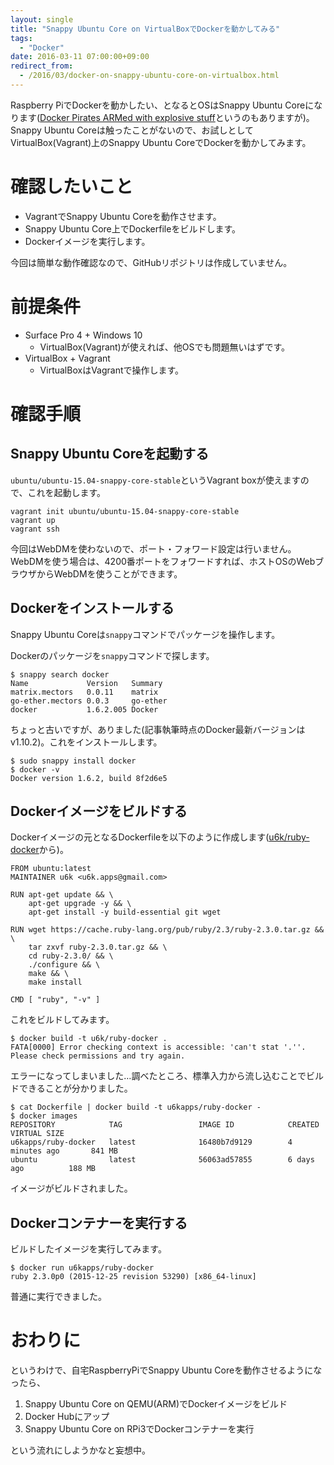 ```yaml
---
layout: single
title: "Snappy Ubuntu Core on VirtualBoxでDockerを動かしてみる"
tags:
  - "Docker"
date: 2016-03-11 07:00:00+09:00
redirect_from:
  - /2016/03/docker-on-snappy-ubuntu-core-on-virtualbox.html
---
```


Raspberry PiでDockerを動かしたい、となるとOSはSnappy Ubuntu Coreになります([Docker Pirates ARMed with explosive stuff](http://blog.hypriot.com/)というのもありますが)。Snappy Ubuntu Coreは触ったことがないので、お試しとしてVirtualBox(Vagrant)上のSnappy Ubuntu CoreでDockerを動かしてみます。

<!-- more -->

# 確認したいこと

* VagrantでSnappy Ubuntu Coreを動作させます。
* Snappy Ubuntu Core上でDockerfileをビルドします。
* Dockerイメージを実行します。

今回は簡単な動作確認なので、GitHubリポジトリは作成していません。

# 前提条件

* Surface Pro 4 + Windows 10
    * VirtualBox(Vagrant)が使えれば、他OSでも問題無いはずです。
* VirtualBox + Vagrant
    * VirtualBoxはVagrantで操作します。

# 確認手順

## Snappy Ubuntu Coreを起動する

`ubuntu/ubuntu-15.04-snappy-core-stable`というVagrant boxが使えますので、これを起動します。

```
vagrant init ubuntu/ubuntu-15.04-snappy-core-stable
vagrant up
vagrant ssh
```

今回はWebDMを使わないので、ポート・フォワード設定は行いません。WebDMを使う場合は、4200番ポートをフォワードすれば、ホストOSのWebブラウザからWebDMを使うことができます。

## Dockerをインストールする

Snappy Ubuntu Coreは`snappy`コマンドでパッケージを操作します。

Dockerのパッケージを`snappy`コマンドで探します。

```
$ snappy search docker
Name             Version   Summary
matrix.mectors   0.0.11    matrix
go-ether.mectors 0.0.3     go-ether
docker           1.6.2.005 Docker
```

ちょっと古いですが、ありました(記事執筆時点のDocker最新バージョンはv1.10.2)。これをインストールします。

```
$ sudo snappy install docker
$ docker -v
Docker version 1.6.2, build 8f2d6e5
```

## Dockerイメージをビルドする

Dockerイメージの元となるDockerfileを以下のように作成します([u6k/ruby-docker](https://github.com/u6k/ruby-docker)から)。

```
FROM ubuntu:latest
MAINTAINER u6k <u6k.apps@gmail.com>

RUN apt-get update && \
    apt-get upgrade -y && \
    apt-get install -y build-essential git wget

RUN wget https://cache.ruby-lang.org/pub/ruby/2.3/ruby-2.3.0.tar.gz && \
    tar zxvf ruby-2.3.0.tar.gz && \
    cd ruby-2.3.0/ && \
    ./configure && \
    make && \
    make install

CMD [ "ruby", "-v" ]
```

これをビルドしてみます。

```
$ docker build -t u6k/ruby-docker .
FATA[0000] Error checking context is accessible: 'can't stat '.''. Please check permissions and try again.
```

エラーになってしまいました…調べたところ、標準入力から流し込むことでビルドできることが分かりました。

```
$ cat Dockerfile | docker build -t u6kapps/ruby-docker -
$ docker images
REPOSITORY            TAG                 IMAGE ID            CREATED             VIRTUAL SIZE
u6kapps/ruby-docker   latest              16480b7d9129        4 minutes ago       841 MB
ubuntu                latest              56063ad57855        6 days ago          188 MB
```

イメージがビルドされました。

## Dockerコンテナーを実行する

ビルドしたイメージを実行してみます。

```
$ docker run u6kapps/ruby-docker
ruby 2.3.0p0 (2015-12-25 revision 53290) [x86_64-linux]
```

普通に実行できました。

# おわりに

というわけで、自宅RaspberryPiでSnappy Ubuntu Coreを動作させるようになったら、

1. Snappy Ubuntu Core on QEMU(ARM)でDockerイメージをビルド
1. Docker Hubにアップ
1. Snappy Ubuntu Core on RPi3でDockerコンテナーを実行

という流れにしようかなと妄想中。
